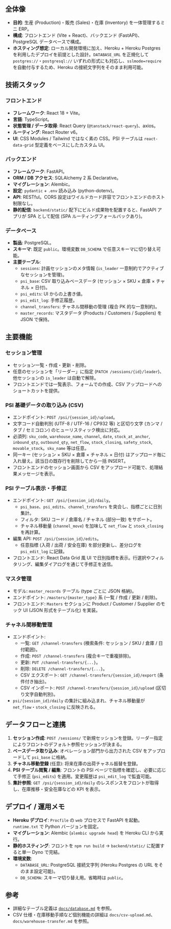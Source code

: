 ## 全体像
- **目的**: 生産 (Production)・販売 (Sales)・在庫 (Inventory) を一体管理するミニ ERP。
- **構成**: フロントエンド (Vite + React)、バックエンド (FastAPI)、PostgreSQL データベースで構成。
- **ホスティング想定**: ローカル開発環境に加え、Heroku + Heroku Postgres を利用したデプロイを前提とした設計。`DATABASE_URL` を正規化して `postgres://`・`postgresql://` いずれの形式にも対応し、`sslmode=require` を自動付与するため、Heroku の接続文字列をそのまま利用可能。

## 技術スタック
### フロントエンド
- **フレームワーク**: React 18 + Vite。
- **言語**: TypeScript。
- **状態管理 / データ取得**: React Query (`@tanstack/react-query`)、axios。
- **ルーティング**: React Router v6。
- **UI**: CSS Modules / Tailwind ではなく素の CSS。PSI テーブルは `react-data-grid` 型定義をベースにしたカスタム UI。

### バックエンド
- **フレームワーク**: FastAPI。
- **ORM / DB アクセス**: SQLAlchemy 2 系 Declarative。
- **マイグレーション**: Alembic。
- **設定**: `pydantic` + `.env` 読み込み (python-dotenv)。
- **API**: RESTful。CORS 設定はワイルドカード許容でフロントエンドのホスト制限なし。
- **静的配信**: `backend/static/` 配下にビルド成果物を配置すると、FastAPI アプリが SPA として配信 (SPA ルーティングフォールバックあり)。

### データベース
- **製品**: PostgreSQL。
- **スキーマ**: 既定 `public`。環境変数 `DB_SCHEMA` で任意スキーマに切り替え可能。
- **主要テーブル**:
  - `sessions`: 計画セッションのメタ情報 (`is_leader` 一意制約でアクティブなセッションを管理)。
  - `psi_base`: CSV 取り込みベースデータ (セッション × SKU × 倉庫 × チャネル × 日付)。
  - `psi_edits`: UI からの上書き値。
  - `psi_edit_log`: 手修正履歴。
  - `channel_transfers`: チャネル間移動の管理 (複合 PK 的な一意制約)。
  - `master_records`: マスタデータ (Products / Customers / Suppliers) を JSON で保持。

## 主要機能
### セッション管理
- セッション一覧・作成・更新・削除。
- 任意のセッションを「リーダー」に指定 (`PATCH /sessions/{id}/leader`)、他セッションの `is_leader` は自動で解除。
- フロントエンドでは一覧表示、フォームでの作成、CSV アップロードへのショートカットを提供。

### PSI 基礎データの取り込み (CSV)
- エンドポイント: `POST /psi/{session_id}/upload`。
- 文字コード自動判別 (UTF-8 / UTF-16 / CP932 等) と区切り文字 (カンマ / タブ / セミコロン) のヒューリスティック検出に対応。
- 必須列: `sku_code`, `warehouse_name`, `channel`, `date`, `stock_at_anchor`, `inbound_qty`, `outbound_qty`, `net_flow`, `stock_closing`, `safety_stock`, `movable_stock`。`sku_name` 等は任意。
- 同一キー (セッション × SKU × 倉庫 × チャネル × 日付) はアップロード毎に入れ替え。該当日の既存行を削除してから一括 INSERT。
- フロントエンドのセッション画面から CSV をアップロード可能で、処理結果メッセージを表示。

### PSI テーブル表示・手修正
- エンドポイント: `GET /psi/{session_id}/daily`。
  - `psi_base`、`psi_edits`、`channel_transfers` を突合し、指標ごとに日別集計。
  - フィルタ: SKU コード / 倉庫名 / チャネル (部分一致) をサポート。
  - チャネル移動量 (`channel_move`) を加味して `net_flow` と `stock_closing` を再計算。
- 編集 API: `POST /psi/{session_id}/edits`。
  - 任意指標 (入荷 / 出荷 / 安全在庫) を部分更新し、差分ログを `psi_edit_log` に記録。
- フロントエンド: React Data Grid 風 UI で日別指標を表示。行選択やフィルタリング、編集ダイアログを通じて手修正を送信。

### マスタ管理
- モデル: `master_records` テーブル (type ごとに JSON 格納)。
- エンドポイント: `/masters/{master_type}` 系 (一覧 / 作成 / 更新 / 削除)。
- フロントエンド: `Masters` セクションに Product / Customer / Supplier のモック UI (JSON 形式をテーブル化) を実装。

### チャネル間移動管理
- エンドポイント:
  - 一覧: `GET /channel-transfers` (検索条件: セッション / SKU / 倉庫 / 日付範囲)。
  - 作成: `POST /channel-transfers` (複合キーで重複排除)。
  - 更新: `PUT /channel-transfers/{...}`。
  - 削除: `DELETE /channel-transfers/{...}`。
  - CSV エクスポート: `GET /channel-transfers/{session_id}/export` (条件付き抽出)。
  - CSV インポート: `POST /channel-transfers/{session_id}/upload` (区切り文字自動判別)。
- `psi/{session_id}/daily` の集計に組み込まれ、チャネル移動量が `net_flow`・`stock_closing` に反映される。

## データフローと連携
1. **セッション作成**: `POST /sessions/` で新規セッションを登録。リーダー指定によりフロントのデフォルト参照セッションが決まる。
2. **ベースデータ取り込み**: オペレーション部門から出力された CSV をアップロードして `psi_base` に格納。
3. **チャネル移動登録** (任意): 将来在庫の出荷チャネル振替を登録。
4. **PSI テーブル閲覧 / 編集**: フロントの PSI ページで指標を確認し、必要に応じて手修正 (`psi_edits`) を適用。変更履歴は `psi_edit_log` で監査可能。
5. **集計参照**: `GET /psi/{session_id}/daily` のレスポンスをフロントが取得し、在庫推移・安全在庫などの KPI を表示。

## デプロイ / 運用メモ
- **Heroku デプロイ**: `Procfile` の `web` プロセスで FastAPI を起動。`runtime.txt` で Python バージョンを固定。
- **マイグレーション**: Alembic (`alembic upgrade head`) を Heroku CLI から実行。
- **静的ホスティング**: フロントを `npm run build` → `backend/static/` に配置すると単一 Dyno で完結。
- **環境変数**:
  - `DATABASE_URL`: PostgreSQL 接続文字列 (Heroku Postgres の URL をそのまま設定可能)。
  - `DB_SCHEMA`: スキーマ切り替え用。省略時は `public`。

## 参考
- 詳細なテーブル定義は [`docs/database.md`](./database.md) を参照。
- CSV 仕様・在庫移動手順など個別機能の詳細は `docs/csv-upload.md`、`docs/warehouse-transfer.md` を参照。
